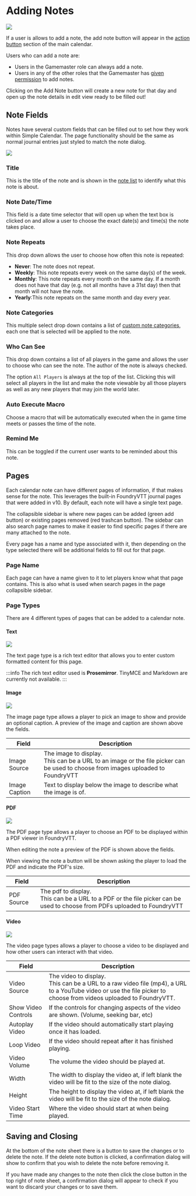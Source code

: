 # Adding Notes

![](../../images/add-notes.png)

If a user is allows to add a note, the add note button will appear in the [action button](../calendar-view.md#action-buttons) section of the main calendar.

Users who can add a note are:

- Users in the Gamemaster role can always add a note.
- Users in any of the other roles that the Gamemaster has [given permission](../../global-configuration/permissions.md) to add notes.

Clicking on the Add Note button will create a new note for that day and open up the note details in edit view ready to be filled out!

## Note Fields

Notes have several custom fields that can be filled out to set how they work within Simple Calendar. The page functionality should be the same as normal journal entries just styled to match the note dialog.

![](../../images/note-edit-details.png)

### Title

This is the title of the note and is shown in the [note list](index.md#note-list) to identify what this note is about.

### Note Date/Time

This field is a date time selector that will open up when the text box is clicked on and allow a user to choose the exact date(s) and time(s) the note takes place.

### Note Repeats

This drop down allows the user to choose how often this note is repeated:

- **Never**: The note does not repeat.
- **Weekly**: This note repeats every week on the same day(s) of the week.
- **Monthly**: This note repeats every month on the same day. If a month does not have that day (e.g. not all months have a 31st day) then that month will not have the note.
- **Yearly**:This note repeats on the same month and day every year.

### Note Categories

This multiple select drop down contains a list of [custom note categories](../../calendar-configuration/note-settings.md), each one that is selected will be applied to the note.

### Who Can See

This drop down contains a list of all players in the game and allows the user to choose who can see the note. The author of the note is always checked.

The option `All Players` is always at the top of the list. Clicking this will select all players in the list and make the note viewable by all those players as well as any new players that may join the world later.

### Auto Execute Macro

Choose a macro that will be automatically executed when the in game time meets or passes the time of the note.

### Remind Me

This can be toggled if the current user wants to be reminded about this note.

## Pages

Each calendar note can have different pages of information, if that makes sense for the note. This leverages the built-in FoundryVTT journal pages that were added in v10. By default, each note will have a single text page.

The collapsible sidebar is where new pages can be added (green add button) or existing pages removed (red trashcan button). The sidebar can also search page names to make it easier to find specific pages if there are many attached to the note.

Every page has a name and type associated with it, then depending on the type selected there will be additional fields to fill out for that page.

### Page Name

Each page can have a name given to it to let players know what that page contains. This is also what is used when search pages in the page collapsible sidebar.

### Page Types

There are 4 different types of pages that can be added to a calendar note.

#### Text

![](../../images/note-edit-details-pages.png)

The text page type is a rich text editor that allows you to enter custom formatted content for this page.

:::info
The rich text editor used is **Prosemirror**. TinyMCE and Markdown are currently not available.
:::

#### Image

![](../../images/note-edit-details-pages-image.png)

The image page type allows a player to pick an image to show and provide an optional caption. A preview of the image and caption are shown above the fields.

| Field         | Description                                                                                                                         |
|---------------|-------------------------------------------------------------------------------------------------------------------------------------|
| Image Source  | The image to display.<br/>This can be a URL to an image or the file picker can be used to choose from images uploaded to FoundryVTT |
| Image Caption | Text to display below the image to describe what the image is of.                                                                   |


#### PDF

![](../../images/note-edit-details-pages-pdf.png)

The PDF page type allows a player to choose an PDF to be displayed within a PDF viewer in FoundryVTT.

When editing the note a preview of the PDF is shown above the fields.

When viewing the note a button will be shown asking the player to load the PDF and indicate the PDF's size.

| Field      | Description                                                                                                                   |
|------------|-------------------------------------------------------------------------------------------------------------------------------|
| PDF Source | The pdf to display.<br/>This can be a URL to a PDF or the file picker can be used to choose from PDFs uploaded to FoundryVTT  |

#### Video

![](../../images/note-edit-details-pages-video.png)

The video page types allows a player to choose a video to be displayed and how other users can interact with that video.

| Field               | Description                                                                                                                                                           |
|---------------------|-----------------------------------------------------------------------------------------------------------------------------------------------------------------------|
| Video Source        | The video to display.<br/> This can be a URL to a raw video file (mp4), a URL to a YouTube video or use the file picker to choose from videos uploaded to FoundryVTT. |
| Show Video Controls | If the controls for changing aspects of the video are shown. (Volume, seeking bar, etc)                                                                               |
| Autoplay Video      | If the video should automatically start playing once it has loaded.                                                                                                   |
| Loop Video          | If the video should repeat after it has finished playing.                                                                                                             |
| Video Volume        | The volume the video should be played at.                                                                                                                             |
| Width               | The width to display the video at, if left blank the video will be fit to the size of the note dialog.                                                                |
| Height              | The height to display the video at, if left blank the video will be fit to the size of the note dialog.                                                               |
| Video Start Time    | Where the video should start at when being played.                                                                                                                    |


## Saving and Closing

At the bottom of the note sheet there is a button to save the changes or to delete the note. If the delete note button is clicked, a confirmation dialog will show to confirm that you wish to delete the note before removing it.

If you have made any changes to the note then click the close button in the top right of note sheet, a confirmation dialog will appear to check if you want to discard your changes or to save them.
